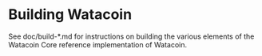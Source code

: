 Building Watacoin
================

See doc/build-*.md for instructions on building the various
elements of the Watacoin Core reference implementation of Watacoin.
